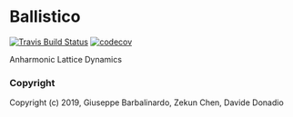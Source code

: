 Ballistico
==============================
[//]: # (Badges)
[![Travis Build Status](https://travis-ci.org/gbarbalinardo/ballistico.png)](https://travis-ci.org/gbarbalinardo/ballistico)
[![codecov](https://codecov.io/gh/gbarbalinardo/ballistico/branch/master/graph/badge.svg)](https://codecov.io/gh/gbarbalinardo/ballistico/branch/master)

Anharmonic Lattice Dynamics

### Copyright

Copyright (c) 2019, Giuseppe Barbalinardo, Zekun Chen, Davide Donadio
